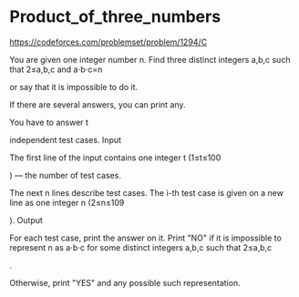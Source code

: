 # Product_of_three_numbers

https://codeforces.com/problemset/problem/1294/C

You are given one integer number n. Find three distinct integers a,b,c such that 2≤a,b,c and a⋅b⋅c=n

or say that it is impossible to do it.

If there are several answers, you can print any.

You have to answer t

independent test cases.
Input

The first line of the input contains one integer t
(1≤t≤100

) — the number of test cases.

The next n
lines describe test cases. The i-th test case is given on a new line as one integer n (2≤n≤109

).
Output

For each test case, print the answer on it. Print "NO" if it is impossible to represent n
as a⋅b⋅c for some distinct integers a,b,c such that 2≤a,b,c

.

Otherwise, print "YES" and any possible such representation.
